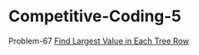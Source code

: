 # Competitive-Coding-5

Problem-67 
[Find Largest Value in Each Tree Row](https://leetcode.com/problems/find-largest-value-in-each-tree-row/)
